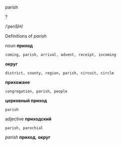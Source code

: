 parish

?

/ˈperiSH/

Definitions of _parish_

noun
**приход**

    coming, parish, arrival, advent, receipt, incoming
**округ**

    district, county, region, parish, circuit, circle
**прихожане**

    congregation, parish, people
**церковный приход**

    parish

adjective
**приходский**

    parish, parochial

_parish_
**приход**, **округ**